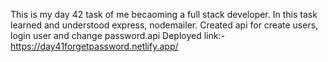 This is my day 42 task of me becaoming a full stack developer. In this task learned and understood express, nodemailer. Created api for create users, login user and change password.api  Deployed link:- https://day41forgetpassword.netlify.app/
